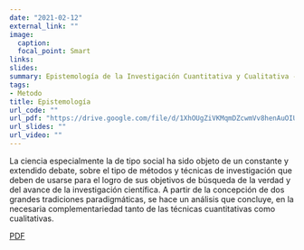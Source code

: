 ```yaml
---
date: "2021-02-12"
external_link: ""
image:
  caption: 
  focal_point: Smart
links: 
slides: 
summary: Epistemología de la Investigación Cuantitativa y Cualitativa -- Paradigmas y Objetivos
tags:
- Metodo
title: Epistemología
url_code: ""
url_pdf: "https://drive.google.com/file/d/1XhOUgZiVKMqmDZcwmVv8henAuOIUX-d_/view?usp=sharing"
url_slides: ""
url_video: ""
---
```


La ciencia especialmente la de tipo social ha sido objeto de un constante y extendido debate, sobre el tipo de
métodos y técnicas de investigación que deben de usarse para el logro de sus objetivos de búsqueda de la
verdad y del avance de la investigación científica. A partir de la concepción de dos grandes tradiciones
paradigmáticas, se hace un análisis que concluye, en la necesaria complementariedad tanto de las técnicas
cuantitativas como cualitativas.

<div class="btn-links mb-3">
<a class="btn btn-outline-primary my-1 mr-1" href="https://drive.google.com/file/d/1XhOUgZiVKMqmDZcwmVv8henAuOIUX-d_/view?usp=sharing/view?usp=sharing" target="_blank" rel="noopener">
  PDF
</a>
</div>